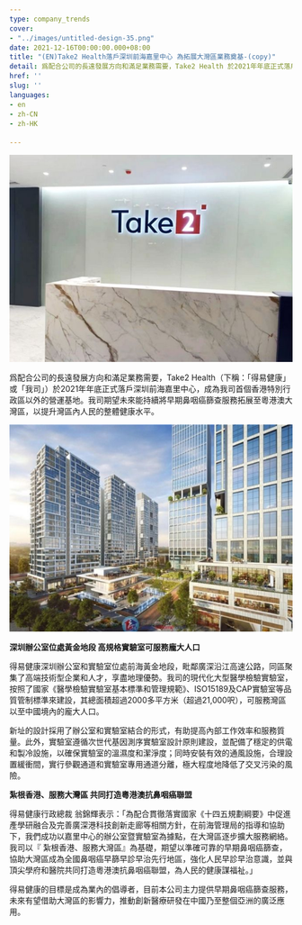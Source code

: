 ```yaml
---
type: company_trends
cover:
- "../images/untitled-design-35.png"
date: 2021-12-16T00:00:00.000+08:00
title: "(EN)Take2 Health落戶深圳前海嘉里中心 為拓展大灣區業務奠基-(copy)"
detail: 爲配合公司的長遠發展方向和滿足業務需要，Take2 Health 於2021年年底正式落戶深圳前海嘉里中心，成為我司首個香港特別行政區以外的營運基地。我司期望未來能持續將早期鼻咽癌篩查服務拓展至粵港澳大灣區，以提升灣區內人民的整體健康水平。
href: ''
slug: ''
languages:
- en
- zh-CN
- zh-HK

---
```

![](../images/2.jpg)

爲配合公司的長遠發展方向和滿足業務需要，Take2 Health（下稱：「得易健康」或「我司」）於2021年年底正式落戶深圳前海嘉里中心，成為我司首個香港特別行政區以外的營運基地。我司期望未來能持續將早期鼻咽癌篩查服務拓展至粵港澳大灣區，以提升灣區內人民的整體健康水平。

![](../images/1.jpg)

**深圳辦公室位處黃金地段 高規格實驗室可服務龐大人口**

得易健康深圳辦公室和實驗室位處前海黃金地段，毗鄰廣深沿江高速公路，同區聚集了高端技術型企業和人才，享盡地理優勢。我司的現代化大型醫學檢驗實驗室，按照了國家《醫學檢驗實驗室基本標準和管理規範》、ISO15189及CAP實驗室等品質管制標準來建設，其總面積超過2000多平方米（超過21,000呎），可服務灣區以至中國境內的龐大人口。

新址的設計採用了辦公室和實驗室結合的形式，有助提高內部工作效率和服務質量。此外，實驗室遵循次世代基因測序實驗室設計原則建設，並配備了穩定的供電和製冷設施，以確保實驗室的溫濕度和潔淨度；同時安裝有效的通風設施，合理設置緩衝間，實行參觀通道和實驗室專用通道分離，極大程度地降低了交叉污染的風險。

**紮根香港、服務大灣區 共同打造粵港澳抗鼻咽癌聯盟**

得易健康行政總裁 翁錦輝表示：「為配合貫徹落實國家《十四五規劃綱要》中促進產學研融合及完善廣深港科技創新走廊等相關方針，在前海管理局的指導和協助下，我們成功以嘉里中心的辦公室暨實驗室為據點，在大灣區逐步擴大服務網絡。我司以『 紮根香港、服務大灣區』為基礎，期望以準確可靠的早期鼻咽癌篩查，協助大灣區成為全國鼻咽癌早篩早診早治先行地區，強化人民早診早治意識，並與頂尖學府和醫院共同打造粵港澳抗鼻咽癌聯盟，為人民的健康謀福祉。」

得易健康的目標是成為業內的倡導者，目前本公司主力提供早期鼻咽癌篩查服務，未來有望借助大灣區的影響力，推動創新醫療研發在中國乃至整個亞洲的廣泛應用。
